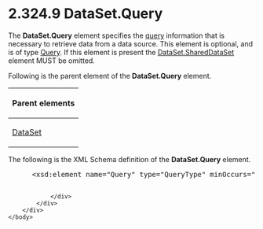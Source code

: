 <html dir="LTR" xmlns:mshelp="http://msdn.microsoft.com/mshelp" xmlns:ddue="http://ddue.schemas.microsoft.com/authoring/2003/5" xmlns:xlink="http://www.w3.org/1999/xlink" xmlns:tool="http://www.microsoft.com/tooltip">
    <head>
        <meta http-equiv="Content-Type" content="text/html; CHARSET=utf-8"></meta>
        <meta name="save" content="history"></meta>
        <title>2.324.9 DataSet.Query</title>
        <xml>
            <mshelp:toctitle title="2.324.9 DataSet.Query"></mshelp:toctitle>
            <mshelp:rltitle title="[MS-RDL]: DataSet.Query"></mshelp:rltitle>
            <mshelp:keyword index="A" term="6730c256-d4b1-4487-a327-7345e94cadae"></mshelp:keyword>
            <mshelp:attr name="DCSext.ContentType" value="open specification"></mshelp:attr>
            <mshelp:attr name="AssetID" value="6730c256-d4b1-4487-a327-7345e94cadae"></mshelp:attr>
            <mshelp:attr name="TopicType" value="kbRef"></mshelp:attr>
            <mshelp:attr name="DCSext.Title" value="[MS-RDL]: DataSet.Query" />
        </xml>
    </head>
    <body>
        <div id="header">
            <h1 class="heading">2.324.9 DataSet.Query</h1>
        </div>
        <div id="mainSection">
            <div id="mainBody">
                <div id="allHistory" class="saveHistory"></div>
                <div id="sectionSection0" class="section" name="collapseableSection">
                    

<p>The <b>DataSet.Query</b> element specifies the <a href="b2482b3f-74ab-4ca8-a9e5-c07955011743.htm#gt_37fbc661-f744-48fa-9d8e-f34513cab9c2">query</a> information that is
necessary to retrieve data from a data source. This element is optional, and is
of type <a href="1d2b1998-e078-435f-8c03-a3d894a9843e.htm">Query</a>. If this
element is present the <a href="a8ed05e2-4704-4aa5-9922-42fdd166cbe2.htm">DataSet.SharedDataSet</a>
element MUST be omitted.</p>

<p>Following is the parent element of the <b>DataSet.Query</b>
element.</p>

<table>
 <thead>
  <tr>
   <th>
   <p>Parent elements</p>
   </th>
  </tr>
 </thead>
 <tr>
  <td>
  <p><a href="a14782b0-2e2f-4305-83a3-3de3fd750b6a.htm">DataSet</a></p>
  </td>
 </tr>
</table>

<p>The following is the XML Schema definition of the <b>DataSet.Query</b>
element.</p>

<dl>
<dd>
<div><pre> &lt;xsd:element name=&quot;Query&quot; type=&quot;QueryType&quot; minOccurs=&quot;0&quot;/&gt;
  
</pre></div>
</dd></dl>


                </div>
            </div>
        </div>
    </body>
</html>